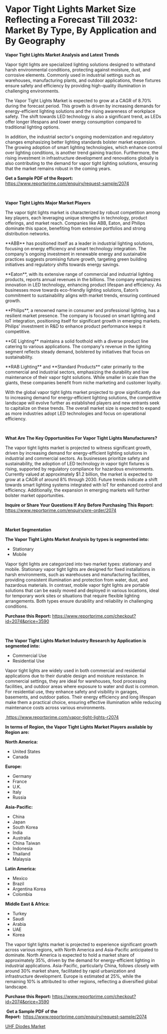 <p><h1>Vapor Tight Lights Market Size Reflecting a Forecast Till 2032: Market By Type, By Application and By Geography</h1></p><p><strong>Vapor Tight Lights Market Analysis and Latest Trends</strong></p>
<p><p>Vapor tight lights are specialized lighting solutions designed to withstand harsh environmental conditions, protecting against moisture, dust, and corrosive elements. Commonly used in industrial settings such as warehouses, manufacturing plants, and outdoor applications, these fixtures ensure safety and efficiency by providing high-quality illumination in challenging environments.</p><p>The Vapor Tight Lights Market is expected to grow at a CAGR of 8.70% during the forecast period. This growth is driven by increasing demands for energy-efficient lighting solutions and the rising awareness of workplace safety. The shift towards LED technology is also a significant trend, as LEDs offer longer lifespans and lower energy consumption compared to traditional lighting options.</p><p>In addition, the industrial sector's ongoing modernization and regulatory changes emphasizing better lighting standards bolster market expansion. The growing adoption of smart lighting technologies, which enhance control over lighting conditions, is another trend gaining traction. Furthermore, the rising investment in infrastructure development and renovations globally is also contributing to the demand for vapor tight lighting solutions, ensuring that the market remains robust in the coming years.</p></p>
<p><strong>Get a Sample PDF of the Report:&nbsp;</strong> <a href="https://www.reportprime.com/enquiry/request-sample/2074?utm_campaign=2753&utm_medium=2&utm_source=Github&utm_content=ia&utm_term=18032025&utm_id=vapor-tight-lights">https://www.reportprime.com/enquiry/request-sample/2074</a></p>
<p>&nbsp;</p>
<p><strong>Vapor Tight Lights Major Market Players</strong></p>
<p><p>The vapor tight lights market is characterized by robust competition among key players, each leveraging unique strengths in technology, product offerings, and market reach. Companies like ABB, Eaton, and Philips dominate this space, benefiting from extensive portfolios and strong distribution networks.</p><p>**ABB** has positioned itself as a leader in industrial lighting solutions, focusing on energy efficiency and smart technology integration. The company's ongoing investment in renewable energy and sustainable practices suggests promising future growth, targeting green building initiatives and regulatory shifts towards energy savings.</p><p>**Eaton**, with its extensive range of commercial and industrial lighting products, reports annual revenues in the billions. The company emphasizes innovation in LED technology, enhancing product lifespan and efficiency. As businesses move towards eco-friendly lighting solutions, Eaton’s commitment to sustainability aligns with market trends, ensuring continued growth.</p><p>**Philips**, a renowned name in consumer and professional lighting, has a resilient market presence. The company is focused on smart lighting and IoT integration, positioning itself for significant growth in emerging markets. Philips' investment in R&D to enhance product performance keeps it competitive.</p><p>**GE Lighting** maintains a solid foothold with a diverse product line catering to various applications. The company's revenue in the lighting segment reflects steady demand, bolstered by initiatives that focus on sustainability.</p><p>**RAB Lighting** and **Standard Products** cater primarily to the commercial and industrial sectors, emphasizing the durability and low maintenance of their vapor tight solutions. While smaller in scale than the giants, these companies benefit from niche marketing and customer loyalty.</p><p>With the global vapor tight lights market projected to grow significantly due to increasing demand for energy-efficient lighting solutions, the competitive landscape will evolve further as established players and new entrants seek to capitalize on these trends. The overall market size is expected to expand as more industries adopt LED technologies and focus on operational efficiency.</p></p>
<p>&nbsp;</p>
<p><strong>What Are The Key Opportunities For Vapor Tight Lights Manufacturers?</strong></p>
<p><p>The vapor tight lights market is projected to witness significant growth, driven by increasing demand for energy-efficient lighting solutions in industrial and commercial sectors. As businesses prioritize safety and sustainability, the adoption of LED technology in vapor tight fixtures is rising, supported by regulatory compliance for hazardous environments. Currently valued at approximately $1.2 billion, the market is expected to grow at a CAGR of around 8% through 2030. Future trends indicate a shift towards smart lighting systems integrated with IoT for enhanced control and efficiency. Additionally, the expansion in emerging markets will further bolster market opportunities.</p></p>
<p><strong>Inquire or Share Your Questions If Any Before Purchasing This Report:</strong> <a href="https://www.reportprime.com/enquiry/pre-order/2074?utm_campaign=2753&utm_medium=2&utm_source=Github&utm_content=ia&utm_term=18032025&utm_id=vapor-tight-lights">https://www.reportprime.com/enquiry/pre-order/2074</a></p>
<p>&nbsp;</p>
<p><strong>Market Segmentation</strong></p>
<p><strong>The Vapor Tight Lights Market Analysis by types is segmented into:</strong></p>
<p><ul><li>Stationary</li><li>Mobile</li></ul></p>
<p><p>Vapor tight lights are categorized into two market types: stationary and mobile. Stationary vapor tight lights are designed for fixed installations in harsh environments, such as warehouses and manufacturing facilities, providing consistent illumination and protection from water, dust, and hazardous materials. In contrast, mobile vapor tight lights are portable solutions that can be easily moved and deployed in various locations, ideal for temporary work sites or situations that require flexible lighting arrangements. Both types ensure durability and reliability in challenging conditions.</p></p>
<p><strong>Purchase this Report:&nbsp;</strong><a href="https://www.reportprime.com/checkout?id=2074&price=3590&utm_campaign=2753&utm_medium=2&utm_source=Github&utm_content=ia&utm_term=18032025&utm_id=vapor-tight-lights">https://www.reportprime.com/checkout?id=2074&price=3590</a></p>
<p>&nbsp;</p>
<p><strong>The Vapor Tight Lights Market Industry Research by Application is segmented into:</strong></p>
<p><ul><li>Commercial Use</li><li>Residential Use</li></ul></p>
<p><p>Vapor tight lights are widely used in both commercial and residential applications due to their durable design and moisture resistance. In commercial settings, they are ideal for warehouses, food processing facilities, and outdoor areas where exposure to water and dust is common. For residential use, they enhance safety and visibility in garages, basements, and outdoor patios. Their energy efficiency and long lifespan make them a practical choice, ensuring effective illumination while reducing maintenance costs across various environments.</p></p>
<p><a href="https://www.reportprime.com/vapor-tight-lights-r2074?utm_campaign=2753&utm_medium=2&utm_source=Github&utm_content=ia&utm_term=18032025&utm_id=vapor-tight-lights">&nbsp;https://www.reportprime.com/vapor-tight-lights-r2074</a></p>
<p><strong>In terms of Region, the Vapor Tight Lights Market Players available by Region are:</strong></p>
<p>
    <p> <strong> North America: </strong>
        <ul>
            <li>United States</li>
            <li>Canada</li>
        </ul>
        </p> 
    <p> <strong> Europe: </strong>
        <ul>
            <li>Germany</li>
            <li>France</li>
            <li>U.K.</li>
            <li>Italy</li>
            <li>Russia</li>
        </ul>
        </p> 
    <p> <strong> Asia-Pacific: </strong>
        <ul>
            <li>China</li>
            <li>Japan</li>
            <li>South Korea</li>
            <li>India</li>
            <li>Australia</li>
            <li>China Taiwan</li>
            <li>Indonesia</li>
            <li>Thailand</li>
            <li>Malaysia</li>
        </ul>
        </p> 
    <p> <strong> Latin America: </strong>
        <ul>
            <li>Mexico</li>
            <li>Brazil</li>
            <li>Argentina Korea</li>
            <li>Colombia</li>
        </ul>
        </p> 
    <p> <strong> Middle East & Africa: </strong>
        <ul>
            <li>Turkey</li>
            <li>Saudi</li>
            <li>Arabia</li>
            <li>UAE</li>
            <li>Korea</li>
        </ul>
    </p>
    </p>
<p><p>The vapor tight lights market is projected to experience significant growth across various regions, with North America and Asia-Pacific anticipated to dominate. North America is expected to hold a market share of approximately 35%, driven by the demand for energy-efficient lighting in industrial applications. Asia-Pacific, particularly China, follows closely with around 30% market share, facilitated by rapid urbanization and infrastructure development. Europe is estimated at 25%, while the remaining 10% is attributed to other regions, reflecting a diversified global landscape.</p></p>
<p><strong>Purchase this Report: </strong><a href="https://www.reportprime.com/checkout?id=2074&price=3590&utm_campaign=2753&utm_medium=2&utm_source=Github&utm_content=ia&utm_term=18032025&utm_id=vapor-tight-lights">https://www.reportprime.com/checkout?id=2074&price=3590</a></p>
<p>&nbsp;<strong>Get a Sample PDF of the Report:&nbsp;&nbsp;</strong><a href="https://www.reportprime.com/enquiry/request-sample/2074?utm_campaign=2753&utm_medium=2&utm_source=Github&utm_content=ia&utm_term=18032025&utm_id=vapor-tight-lights">https://www.reportprime.com/enquiry/request-sample/2074</a></p>
<p><strong></strong></p>
<p><p><a href="https://github.com/nsmifidget3/Market-Research-Report-List-1/blob/main/uhf-diodes-market.md?utm_campaign=2753&utm_medium=2&utm_source=Github&utm_content=ia&utm_term=18032025&utm_id=vapor-tight-lights">UHF Diodes Market</a></p></p>